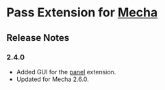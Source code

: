 Pass Extension for [Mecha](https://github.com/mecha-cms/mecha)
==============================================================

Release Notes
-------------

### 2.4.0

 - Added GUI for the [panel](https://github.com/mecha-cms/x.panel) extension.
 - Updated for Mecha 2.6.0.